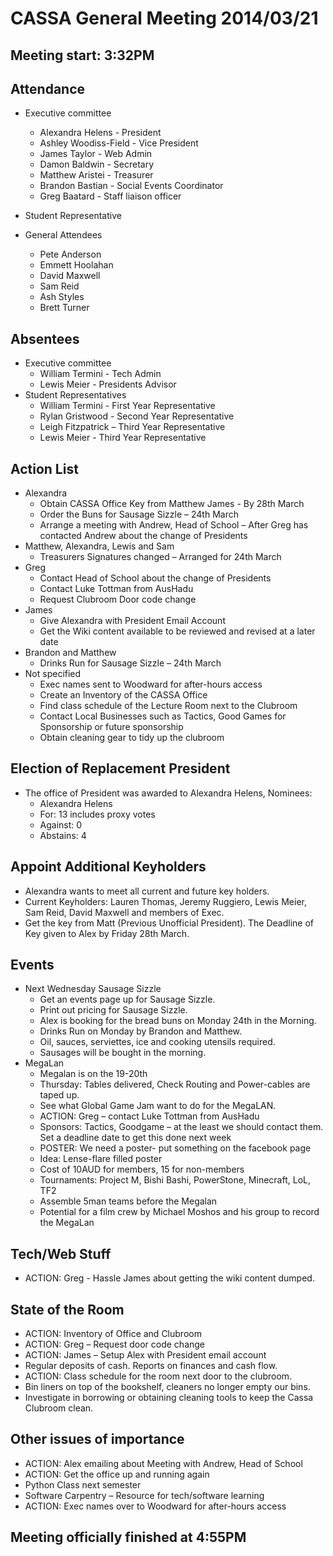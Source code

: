 CASSA General Meeting 2014/03/21
================================
Meeting start: 3:32PM
---------------------
Attendance 
----------
* Executive committee 
    + Alexandra Helens - President
    + Ashley Woodiss-Field - Vice President
	+ James Taylor - Web Admin
    + Damon Baldwin - Secretary
	+ Matthew Aristei - Treasurer
	+ Brandon Bastian - Social Events Coordinator 
	+ Greg Baatard - Staff liaison officer 
* Student Representative 

* General Attendees
	+ Pete Anderson 
	+ Emmett Hoolahan 
	+ David Maxwell
	+ Sam Reid 
	+ Ash Styles 
	+ Brett Turner 

Absentees
---------
* Executive committee 
	+ William Termini - Tech Admin
	+ Lewis Meier - Presidents Advisor
* Student Representatives 
	+ William Termini - First Year Representative
	+ Rylan Gristwood - Second Year Representative
	+ Leigh Fitzpatrick – Third Year Representative
	+ Lewis Meier - Third Year Representative

Action List
-----------
* Alexandra
    + Obtain CASSA Office Key from Matthew James - By 28th March
	+ Order the Buns for Sausage Sizzle – 24th March
	+ Arrange a meeting with Andrew, Head of School – After Greg has contacted Andrew about the change of Presidents
* Matthew, Alexandra, Lewis and Sam
	+ Treasurers Signatures changed – Arranged for 24th March
* Greg 
	+ Contact Head of School about the change of Presidents
	+ Contact Luke Tottman from AusHadu
	+ Request Clubroom Door code change
* James 
	+ Give Alexandra with President Email Account
	+ Get the Wiki content available to be reviewed and revised at a later date
* Brandon and Matthew 
	+ Drinks Run for Sausage Sizzle – 24th March
* Not specified 
	+ Exec names sent to Woodward for after-hours access
	+ Create an Inventory of the CASSA Office
	+ Find class schedule of the Lecture Room next to the Clubroom
	+ Contact Local Businesses such as Tactics, Good Games for Sponsorship or future sponsorship
	+ Obtain cleaning gear to tidy up the clubroom

Election of Replacement President
---------------------------------
* The office of President was awarded to Alexandra Helens, Nominees:
	+ Alexandra Helens
	+ For: 13 includes proxy votes
	+ Against: 0
	+ Abstains: 4

Appoint Additional Keyholders
-----------------------------
* Alexandra wants to meet all current and future key holders.
* Current Keyholders: Lauren Thomas, Jeremy Ruggiero, Lewis Meier, Sam Reid, David Maxwell
and members of Exec.
* Get the key from Matt (Previous Unofficial President). The Deadline of Key given to Alex by
Friday 28th March. 	
	
Events 
------
* Next Wednesday Sausage Sizzle
	+ Get an events page up for Sausage Sizzle.
	+ Print out pricing for Sausage Sizzle.
	+ Alex is booking for the bread buns on Monday 24th in the Morning.
	+ Drinks Run on Monday by Brandon and Matthew.
	+ Oil, sauces, serviettes, ice and cooking utensils required.
	+ Sausages will be bought in the morning.
* MegaLan
	+ Megalan is on the 19-20th
	+ Thursday: Tables delivered, Check Routing and Power-cables are taped up.
	+ See what Global Game Jam want to do for the MegaLAN.
	+ ACTION: Greg – contact Luke Tottman from AusHadu
	+ Sponsors: Tactics, Goodgame – at the least we should contact them. Set a deadline date to get this done next week
	+ POSTER: We need a poster- put something on the facebook page
	+ Idea: Lense-flare filled poster
	+ Cost of 10AUD for members, 15 for non-members
	+ Tournaments: Project M, Bishi Bashi, PowerStone, Minecraft, LoL, TF2
	+ Assemble 5man teams before the Megalan
	+ Potential for a film crew by Michael Moshos and his group to record the MegaLan
	
Tech/Web Stuff
--------------	
* ACTION: Greg - Hassle James about getting the wiki content dumped.

State of the Room
-----------------	
* ACTION: Inventory of Office and Clubroom
* ACTION: Greg – Request door code change
* ACTION: James – Setup Alex with President email account
* Regular deposits of cash. Reports on finances and cash flow.
* ACTION: Class schedule for the room next door to the clubroom.
* Bin liners on top of the bookshelf, cleaners no longer empty our bins.
* Investigate in borrowing or obtaining cleaning tools to keep the Cassa Clubroom clean.	
	
Other issues of importance
--------------------------
* ACTION: Alex emailing about Meeting with Andrew, Head of School
* ACTION: Get the office up and running again
* Python Class next semester
* Software Carpentry – Resource for tech/software learning
* ACTION: Exec names over to Woodward for after-hours access	
	
Meeting officially finished at 4:55PM
-------------------------------------
	
	
	
	
	
	
	